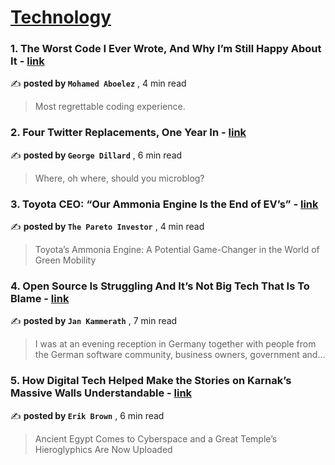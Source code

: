 
<h1><a href=https://medium.com/tag/technology/recommended target="_blank" rel="noopener noreferrer">Technology</a></h1>
<h3>1. The Worst Code I Ever Wrote, And Why I’m Still Happy About It - <a href=https://medium.com/@mohaboelez/the-worst-code-i-ever-wrote-and-why-im-still-happy-about-it-419e766486c5?source=tag_recommended_feed---------0-84----------technology----------878bcf81_7a34_4077_8e90_a12a4081fa7c------- target="_blank" rel="noopener noreferrer">link</a></h3>

✍️ **posted by `Mohamed Aboelez`** <date> , 4 min read</date>

<blockquote>Most regrettable coding experience.</blockquote>

<h3>2. Four Twitter Replacements, One Year In - <a href=https://medium.com/@worldhistory/four-twitter-replacements-one-year-in-a196b456dd30?source=tag_recommended_feed---------1-107----------technology----------878bcf81_7a34_4077_8e90_a12a4081fa7c------- target="_blank" rel="noopener noreferrer">link</a></h3>

✍️ **posted by `George Dillard`** <date> , 6 min read</date>

<blockquote>Where, oh where, should you microblog?</blockquote>

<h3>3. Toyota CEO: “Our Ammonia Engine Is the End of EV’s” - <a href=https://medium.com/@pareto_investor/toyota-ceo-our-ammonia-engine-is-the-end-of-evs-daf889608091?source=tag_recommended_feed---------2-85----------technology----------878bcf81_7a34_4077_8e90_a12a4081fa7c------- target="_blank" rel="noopener noreferrer">link</a></h3>

✍️ **posted by `The Pareto Investor`** <date> , 4 min read</date>

<blockquote>Toyota’s Ammonia Engine: A Potential Game-Changer in the World of Green Mobility</blockquote>

<h3>4. Open Source Is Struggling And It’s Not Big Tech That Is To Blame - <a href=https://medium.com/@jankammerath/open-source-is-struggling-and-its-not-big-tech-that-is-to-blame-cfba964219f8?source=tag_recommended_feed---------3-84----------technology----------878bcf81_7a34_4077_8e90_a12a4081fa7c------- target="_blank" rel="noopener noreferrer">link</a></h3>

✍️ **posted by `Jan Kammerath`** <date> , 7 min read</date>

<blockquote>I was at an evening reception in Germany together with people from the German software community, business owners, government and…</blockquote>

<h3>5. How Digital Tech Helped Make the Stories on Karnak’s Massive Walls Understandable - <a href=https://medium.com/teatime-history/how-digital-tech-helped-make-the-stories-on-karnaks-massive-walls-understandable-4874c333454d?source=tag_recommended_feed---------4-107----------technology----------878bcf81_7a34_4077_8e90_a12a4081fa7c------- target="_blank" rel="noopener noreferrer">link</a></h3>

✍️ **posted by `Erik Brown`** <date> , 6 min read</date>

<blockquote>Ancient Egypt Comes to Cyberspace and a Great Temple’s Hieroglyphics Are Now Uploaded</blockquote>

